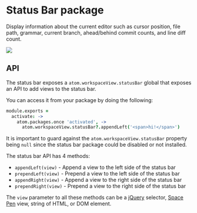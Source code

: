 # Status Bar package

Display information about the current editor such as cursor position, file path,
grammar, current branch, ahead/behind commit counts, and line diff count.

![](https://f.cloud.github.com/assets/671378/2241819/f8418cb8-9ce5-11e3-87e5-109e965986d0.png)

## API

The status bar exposes a `atom.workspaceView.statusBar` global that exposes an
API to add views to the status bar.

You can access it from your package by doing the following:

```coffee
module.exports =
  activate: ->
    atom.packages.once 'activated', ->
      atom.workspaceView.statusBar?.appendLeft('<span>hi!</span>')
```

It is important to guard against the `atom.workspaceView.statusBar` property
being `null` since the status bar package could be disabled or not installed.

The status bar API has 4 methods:

  * `appendLeft(view)` - Append a view to the left side of the status bar
  * `prependLeft(view)` - Prepend a view to the left side of the status bar
  * `appendRight(view)` - Append a view to the right side of the status bar
  * `prependRight(view)` - Prepend a view to the right side of the status bar

The `view` parameter to all these methods can be a [jQuery](http://jquery.com)
selector, [Space Pen](https://github.com/atom/space-pen) view, string of HTML,
or DOM element.
